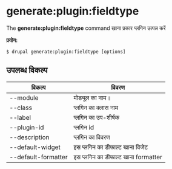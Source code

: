 # generate:plugin:fieldtype
The **generate:plugin:fieldtype** command खाना प्रकार प्लगिन उत्पन्न करें

**प्रयोग:**
```
$ drupal generate:plugin:fieldtype [options] 
```

## उपलब्ध विकल्प
विकल्प | विवरण
-------|-------------
--module | मोड्यूल का नाम।
--class | प्लगिन का क्लास नाम
--label | प्लगिन का उप-शीर्षक
--plugin-id | प्लगिन id
--description | प्लगिन का विवरण
--default-widget | इस प्लगिन का डीफाल्ट खाना विजेट
--default-formatter | इस प्लगिन का डीफाल्ट खाना formatter
